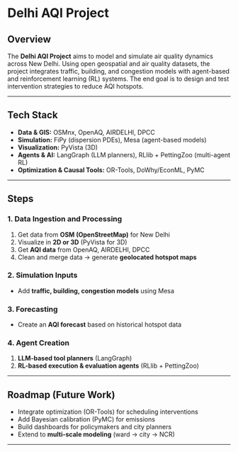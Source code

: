 # Delhi AQI Project

## Overview  
The **Delhi AQI Project** aims to model and simulate air quality dynamics across New Delhi. Using open geospatial and air quality datasets, the project integrates traffic, building, and congestion models with agent-based and reinforcement learning (RL) systems. The end goal is to design and test intervention strategies to reduce AQI hotspots.

---

## Tech Stack  
- **Data & GIS:** OSMnx, OpenAQ, AIRDELHI, DPCC
- **Simulation:** FiPy (dispersion PDEs), Mesa (agent-based models)  
- **Visualization:** PyVista (3D) 
- **Agents & AI:** LangGraph (LLM planners), RLlib + PettingZoo (multi-agent RL)  
- **Optimization & Causal Tools:** OR-Tools, DoWhy/EconML, PyMC  

---

## Steps  

### 1. Data Ingestion and Processing  
1. Get data from **OSM (OpenStreetMap)** for New Delhi  
2. Visualize in **2D or 3D** (PyVista for 3D)  
3. Get **AQI data** from OpenAQ, AIRDELHI, DPCC  
4. Clean and merge data → generate **geolocated hotspot maps**  

### 2. Simulation Inputs  
- Add **traffic, building, congestion models** using Mesa  

### 3. Forecasting  
- Create an **AQI forecast** based on historical hotspot data  

### 4. Agent Creation  
1. **LLM-based tool planners** (LangGraph)  
2. **RL-based execution & evaluation agents** (RLlib + PettingZoo)  

---

## Roadmap (Future Work)  
- Integrate optimization (OR-Tools) for scheduling interventions  
- Add Bayesian calibration (PyMC) for emissions  
- Build dashboards for policymakers and city planners  
- Extend to **multi-scale modeling** (ward → city → NCR)  

---